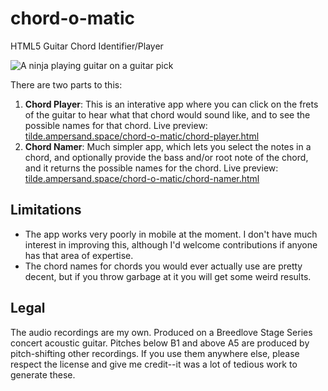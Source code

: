 # chord-o-matic
HTML5 Guitar Chord Identifier/Player

![A ninja playing guitar on a guitar pick](https://raw.githubusercontent.com/kiprobinson/chordomatic/master/app/img/pick-pic.png)

There are two parts to this:
1. **Chord Player**: This is an interative app where you can click on the frets of the guitar to hear what that chord would sound like, and to see the possible names for that chord. Live preview: [tilde.ampersand.space/chord-o-matic/chord-player.html](https://tilde.ampersand.space/chord-o-matic/chord-player.html)
1. **Chord Namer**: Much simpler app, which lets you select the notes in a chord, and optionally provide the bass and/or root note of the chord, and it returns the possible names for the chord. Live preview: [tilde.ampersand.space/chord-o-matic/chord-namer.html](https://tilde.ampersand.space/chord-o-matic/chord-namer.html)

## Limitations
* The app works very poorly in mobile at the moment. I don't have much interest in improving this, although I'd welcome contributions if anyone has that area of expertise.
* The chord names for chords you would ever actually use are pretty decent, but if you throw garbage at it you will get some weird results.

## Legal
The audio recordings are my own. Produced on a Breedlove Stage Series concert acoustic guitar. Pitches below B1 and above A5 are produced by pitch-shifting other recordings. If you use them anywhere else, please respect the license and give me credit--it was a lot of tedious work to generate these.
